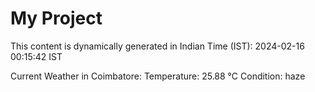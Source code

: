 # My Project

This content is dynamically generated in Indian Time (IST): 2024-02-16 00:15:42 IST


Current Weather in Coimbatore:
Temperature: 25.88 °C
Condition: haze
